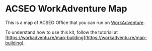 # ACSEO WorkAdventure Map

This is a map of ACSEO Office that you can run on [WorkAdventure](https://workadventu.re).

To understand how to use this kit, follow the tutorial at [https://workadventu.re/map-building](https://workadventu.re/map-building).

